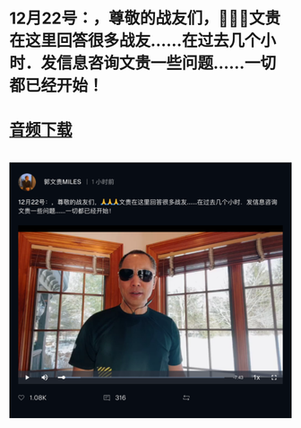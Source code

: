 
# 12月22号：，尊敬的战友们，🙏🙏🙏文贵在这里回答很多战友……在过去几个小时．发信息咨询文贵一些问题……一切都已经开始！

# [音频下载](audio/2020-12-22-Miles-Guo-Getter-3.mp3)

# ![image](image/2020_12_22_Miles_Guo_Getter_3_1.png)
